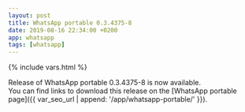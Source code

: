 ```yaml
---
layout: post
title: WhatsApp portable 0.3.4375-8
date: 2019-08-16 22:34:00 +0200
app: whatsapp
tags: [whatsapp]
---
```

{% include vars.html %}

Release of WhatsApp portable 0.3.4375-8 is now available.<br />
You can find links to download this release on the [WhatsApp portable page]({{ var_seo_url | append: '/app/whatsapp-portable/' }}).